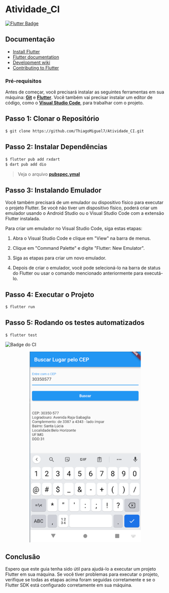 # Atividade_CI
[![Flutter Badge](https://img.shields.io/badge/Flutter-02569B?style=for-the-badge&logo=flutter&logoColor=white)](https://pub.dev/)


## Documentação

* [Install Flutter](https://flutter.dev/get-started/)
* [Flutter documentation](https://docs.flutter.dev/)
* [Development wiki](https://github.com/flutter/flutter/wiki)
* [Contributing to Flutter](https://github.com/flutter/flutter/blob/master/CONTRIBUTING.md)

### Pré-requisitos

Antes de começar, você precisará instalar as seguintes ferramentas em sua máquina:
**[Git](https://git-scm.com)** e 
**[Flutter](https://docs.flutter.dev/get-started/install)**. 
Você também vai precisar instalar um editor de código, como o  **[Visual Studio Code](https://code.visualstudio.com/)**, para trabalhar com o projeto.

## Passo 1: Clonar o Repositório
```bash
$ git clone https://github.com/ThiagoMiguel7/Atividade_CI.git

```

## Passo 2: Instalar Dependências
```bash
$ flutter pub add rxdart
$ dart pub add dio
```
> Veja o arquivo  **[pubspec.ymal](https://github.com/ThiagoMiguel7/Atividade_CI/blob/main/pubspec.yaml)**


## Passo 3:  Instalando Emulador

Você também precisará de um emulador ou dispositivo físico para executar o projeto Flutter. Se você não tiver um dispositivo físico, poderá criar um emulador usando o Android Studio ou o Visual Studio Code com a extensão Flutter instalada.

Para criar um emulador no Visual Studio Code, siga estas etapas:

1. Abra o Visual Studio Code e clique em "View" na barra de menus.

2. Clique em "Command Palette" e digite "Flutter: New Emulator".

3. Siga as etapas para criar um novo emulador.

4. Depois de criar o emulador, você pode selecioná-lo na barra de status do Flutter ou usar o comando mencionado anteriormente para executá-lo.

## Passo 4:  Executar o Projeto
```bash
$ flutter run
```

## Passo 5:  Rodando os testes automatizados
```bash
$ flutter test
```

![Badge do CI](https://github.com/ThiagoMiguel7/Atividade_CI/actions/workflows/build_and_test.yml/badge.svg)


<p align="center">
  <img width="350" src="src/assets/AG2.png"
</p>

## Conclusão

Espero que este guia tenha sido útil para ajudá-lo a executar um projeto Flutter em sua máquina. Se você tiver problemas para executar o projeto, verifique se todas as etapas acima foram seguidas corretamente e se o Flutter SDK está configurado corretamente em sua máquina.

